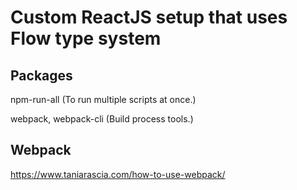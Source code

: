 <h1>Custom ReactJS setup that uses Flow type system </h1>

## Packages

npm-run-all (To run multiple scripts at once.)

webpack, webpack-cli (Build process tools.)

## Webpack

https://www.taniarascia.com/how-to-use-webpack/
